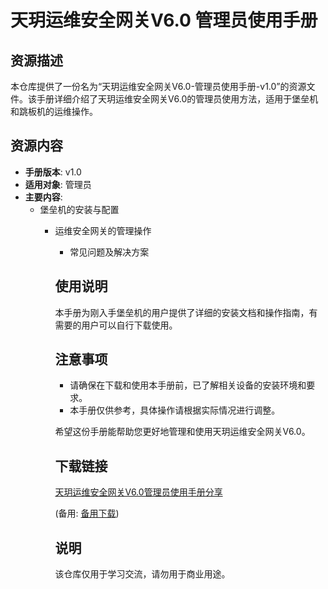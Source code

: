 # 天玥运维安全网关V6.0 管理员使用手册

## 资源描述

本仓库提供了一份名为“天玥运维安全网关V6.0-管理员使用手册-v1.0”的资源文件。该手册详细介绍了天玥运维安全网关V6.0的管理员使用方法，适用于堡垒机和跳板机的运维操作。

## 资源内容

- **手册版本**: v1.0
- **适用对象**: 管理员
- **主要内容**: 
  - 堡垒机的安装与配置
    - 运维安全网关的管理操作
      - 常见问题及解决方案

      ## 使用说明

      本手册为刚入手堡垒机的用户提供了详细的安装文档和操作指南，有需要的用户可以自行下载使用。

      ## 注意事项

      - 请确保在下载和使用本手册前，已了解相关设备的安装环境和要求。
      - 本手册仅供参考，具体操作请根据实际情况进行调整。

      希望这份手册能帮助您更好地管理和使用天玥运维安全网关V6.0。

      ## 下载链接
      [天玥运维安全网关V6.0管理员使用手册分享](https://pan.quark.cn/s/4251d2bb15ac) 

      (备用: [备用下载](https://pan.baidu.com/s/1kfD0IAN3HgfDzvO3iJkgEQ?pwd=1234))

      ## 说明

      该仓库仅用于学习交流，请勿用于商业用途。
